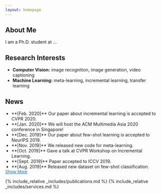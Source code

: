 ```yaml
---
layout: homepage
---
```


## About Me

I am a Ph.D. student at ...

## Research Interests

- **Computer Vision:** image recognition, image generation, video captioning  
- **Machine Learning:** meta-learning, incremental learning, transfer learning

## News
<ul id="news-list">
  <li class="news-item">**[Feb. 2020]** Our paper about incremental learning is accepted to CVPR 2020.</li>
  <li class="news-item">**[Jan. 2020]** We will host the ACM Multimedia Asia 2020 conference in Singapore!</li>
  <li class="news-item">**[Dec. 2019]** Our paper about few-shot learning is accepted to NeurIPS 2019.</li>
  <li class="news-item">**[Nov. 2019]** We released new code for meta-learning.</li>
  <li class="news-item">**[Oct. 2019]** Gave a talk at CVPR Workshop on Incremental Learning.</li>
  <li class="news-item">**[Sept. 2019]** Paper accepted to ICCV 2019.</li>
  <li class="news-item">**[Aug. 2019]** Released new dataset on few-shot classification.</li>
</ul><button id="toggle-news">Show More</button>

{% include_relative _includes/publications.md %}
{% include_relative _includes/services.md %}

<style>
.news-item.hidden {
  display: none;
}
#news-list {
  margin-bottom: 0;
  padding-left: 20px; /* match <ul> indent */
}
#toggle-news {
  background: none;
  border: none;
  color: #007acc;
  font-size: 14px;
  cursor: pointer;
  padding: 0;
  margin: 0;
  text-decoration: underline;
  display: inline;
}
</style>

<script>
document.addEventListener('DOMContentLoaded', function() {
  const items = document.querySelectorAll('#news-list .news-item');
  const btn = document.getElementById('toggle-news');
  let expanded = false;

  // Hide items beyond the 5th
  items.forEach((item, index) => {
    if (index >= 5) item.classList.add('hidden');
  });

  if (items.length <= 5) {
    btn.style.display = 'none';
    return;
  }

  btn.addEventListener('click', function() {
    expanded = !expanded;
    items.forEach((item, index) => {
      if (index >= 5) {
        item.classList.toggle('hidden', !expanded);
      }
    });
    btn.textContent = expanded ? 'Show Less' : 'Show More';
  });
});
</script>
